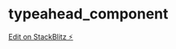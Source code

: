 # typeahead_component

[Edit on StackBlitz ⚡️](https://stackblitz.com/edit/stackblitz-starters-3unck3)